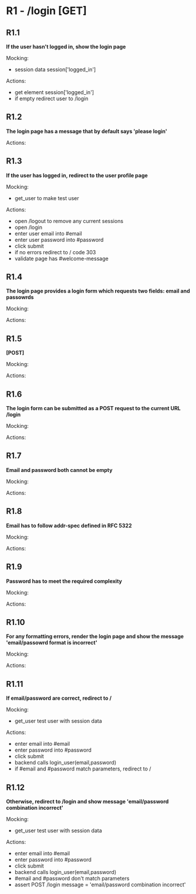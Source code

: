 # R1 - /login [GET]

## R1.1
**If the user hasn't logged in, show the login page**

Mocking:
* session data session['logged_in']

Actions:
* get element session['logged_in']
* if empty redirect user to /login

## R1.2
**The login page has a message that by default says 'please login'**

Actions:

## R1.3
**If the user has logged in, redirect to the user profile page**

Mocking:
* get_user to make test user

Actions:
* open /logout to remove any current sessions
* open /login
* enter user email into #email
* enter user password into #password
* click submit
* if no errors redirect to / code 303
* validate page has #welcome-message

## R1.4
**The login page provides a login form which requests two fields: email and passowrds**

Mocking:

Actions:
## R1.5
**[POST]**

Mocking:

Actions:
## R1.6
**The login form can be submitted as a POST request to the current URL /login**

Mocking:

Actions:
## R1.7
**Email and password both cannot be empty**

Mocking:

Actions:
## R1.8
**Email has to follow addr-spec defined in RFC 5322**

Mocking:

Actions:
## R1.9
**Password has to meet the required complexity**

Mocking:

Actions:
## R1.10
**For any formatting errors, render the login page and show the message 'email/passowrd format is incorrect'**

Mocking:

Actions:
## R1.11
**If email/password are correct, redirect to /**

Mocking:
* get_user test user with session data

Actions:
* enter email into #email
* enter password into #password
* click submit
* backend calls login_user(email,password)
* if #email and #password match parameters, redirect to /

## R1.12
**Otherwise, redirect to /login and show message 'email/password combination incorrect'**

Mocking:
* get_user test user with session data

Actions:
* enter email into #email
* enter password into #password
* click submit
* backend calls login_user(email,password)
* #email and #password don't match parameters
* assert POST /login message = 'email/password combination incorrect'